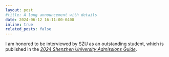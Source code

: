 ```yaml
---
layout: post
#title: A long announcement with details
date: 2024-06-12 16:11:00-0400
inline: true
related_posts: false
---
```


I am honored to be interviewed by SZU as an outstanding student, which is published in the [_2024 Shenzhen University Admissions Guide_](https://book.yunzhan365.com/aeeh/bulw/mobile/index.html).